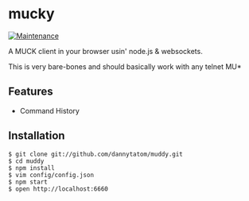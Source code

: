 # mucky

[![Maintenance](https://img.shields.io/maintenance/no/2014.svg)]()

A MUCK client in your browser usin' node.js & websockets.

This is very bare-bones and should basically work with any telnet MU*

## Features

- Command History

## Installation

    $ git clone git://github.com/dannytatom/muddy.git
    $ cd muddy
    $ npm install
    $ vim config/config.json
    $ npm start
    $ open http://localhost:6660
